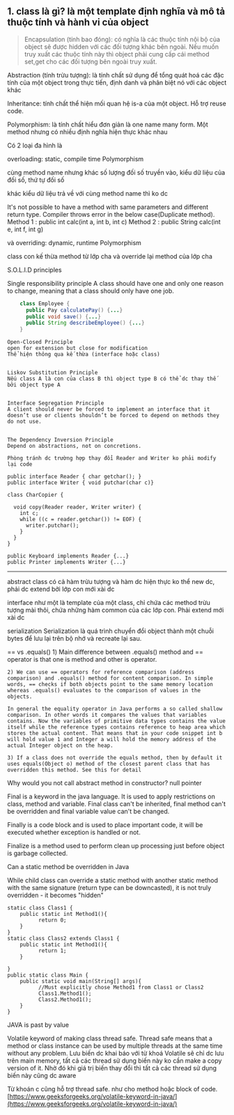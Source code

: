 ## 1. class là gì? là một template định nghĩa và mô tả thuộc tính và hành vi của object 

> Encapsulation (tính bao đóng): có nghĩa là các thuộc tính nội bộ của object sẽ được hidden với các đối tượng khác bên ngoài. Nếu muốn truy xuất các thuộc tính này thì object phải cung cấp cái method set,get cho các đối tượng bên ngoài truy xuất.

Abstraction (tính trừu tượng): là tính chất sử dụng để tổng quát hoá các đặc tính của một object trong thực tiến, định danh và phân biệt nó với các object khác

Inheritance: tính chất thể hiện mối quan hệ is-a của một object. Hỗ trợ reuse code.

Polymorphism: là tính chất hiểu đơn giản là one name many form. Một method nhưng có nhiều định nghĩa hiện thực khác nhau 

Có 2 loại đa hình là 

overloading:  static, compile time Polymorphism

cùng method name nhưng khác số lượng đối số truyền vào, kiểu dữ liệu của đối số, thứ tự đối số

khác kiểu dữ liệu trả về với cùng method name thì ko dc 

It's not possible to have a method with same parameters and different return type. Compiler throws error in the below case(Duplicate method).
	Method 1 :
	public int calc(int a, int b, int c)
	Method 2 :
	public String calc(int e, int f, int g)


và overriding: dynamic, runtime Polymorphism

class con kế thừa method từ lớp cha và override lại method của lớp cha

S.O.L.I.D principles

Single responsibility principle
A class should have one and only one reason to change, meaning that a class should only have one job.

```java
	class Employee {
	  public Pay calculatePay() {...}
	  public void save() {...}
	  public String describeEmployee() {...}
	}
```
	Open-Closed Principle
	open for extension but close for modification
	Thể hiện thông qua kế thừa (interface hoặc class)


	Liskov Substitution Principle
	Nếu class A là con của class B thì object type B có thể dc thay thế bởi object type A


	Interface Segregation Principle
	A client should never be forced to implement an interface that it doesn’t use or clients shouldn’t be forced to depend on methods they do not use.


	The Dependency Inversion Principle
	Depend on abstractions, not on concretions.

	Phòng tránh dc trường hợp thay đổi Reader and Writer ko phải modify lại code 

	public interface Reader { char getchar(); }
	public interface Writer { void putchar(char c)}

	class CharCopier {

	  void copy(Reader reader, Writer writer) {
	    int c;
	    while ((c = reader.getchar()) != EOF) {
	      writer.putchar();
	    }
	  }
	}

	public Keyboard implements Reader {...}
	public Printer implements Writer {...}


---------------------

abstract class
	có cả hàm trừu tượng và hàm dc hiện thực 
	ko thể new dc, phải dc extend bởi lớp con mới xài dc

interface 
	như một là template của một class, chỉ chứa các method trừu tượng mài thôi, chứa những hàm common của các lớp con. Phải extend mới xài dc 


serialization
	Serialization là quá trình chuyển đổi object thành một chuỗi bytes để lưu lại trên bộ nhớ và recreate lại sau.	

== vs .equals()
	1) Main difference between .equals() method and == operator is that one is method and other is operator.

	2) We can use == operators for reference comparison (address comparison) and .equals() method for content comparison. In simple words, == checks if both objects point to the same memory location whereas .equals() evaluates to the comparison of values in the objects.

	In general the equality operator in Java performs a so called shallow comparison. In other words it compares the values that variables contains. Now the variables of primitive data types contains the value itself while the reference types contains reference to heap area which stores the actual content. That means that in your code snippet int b will hold value 1 and Integer a will hold the memory address of the actual Integer object on the heap. 

	3) If a class does not override the equals method, then by default it uses equals(Object o) method of the closest parent class that has overridden this method. See this for detail

Why would you not call abstract method in constructor?
	null pointer


Final is a keyword in the java language. It is used to apply restrictions on class, method and variable. Final class can't be inherited, final method can't be overridden and final variable value can't be changed.

Finally is a code block and is used to place important code, it will be executed whether exception is handled or not. 

Finalize is a method used to perform clean up processing just before object is garbage collected.



Can a static method be overridden in Java

While child class can override a static method with another static method with the same signature (return type can be downcasted), it is not truly overridden - it becomes "hidden"

	static class Class1 {
	    public static int Method1(){
	          return 0;
	    }
	}
	static class Class2 extends Class1 {
	    public static int Method1(){
	          return 1;
	    }

	}
	public static class Main {
	    public static void main(String[] args){
	          //Must explicitly chose Method1 from Class1 or Class2
	          Class1.Method1();
	          Class2.Method1();
	    }
	}

JAVA is past by value 


Volatile keyword of making class thread safe. Thread safe means that a method or class instance can be used by multiple threads at the same time without any problem.
Lưu biến dc khai báo với từ khoá Volatile sẽ chỉ dc lưu trên main memory, tất cả các thread sử dụng biến này ko cần make a copy version of it. Nhờ đó khi giá trị biến thay đổi thì tất cả các thread sử dụng biến này cũng dc aware


Từ khoán c cũng hỗ trợ thread safe. như cho method hoặc block of code.
[https://www.geeksforgeeks.org/volatile-keyword-in-java/](https://www.geeksforgeeks.org/volatile-keyword-in-java/)
